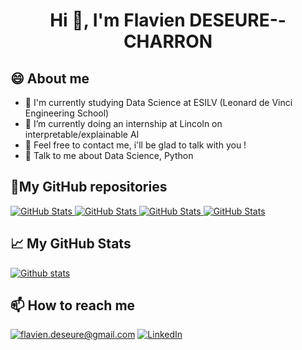 <h1 align="center">Hi 👋, I'm Flavien DESEURE--CHARRON</h1>

## 😄 About me
- 🌱 I'm currently studying Data Science at ESILV (Leonard de Vinci Engineering School)     
- 🔭 I’m currently doing an internship at Lincoln on interpretable/explainable AI
- 🤔 Feel free to contact me, i'll be glad to talk with you !
- 💬 Talk to me about Data Science, Python

<h2>📌My GitHub repositories</h2>
<div>
  <p>
    <a href="https://github.com/flaviendeseure/Machine_learning_projects">
      <img src="https://github-readme-stats.vercel.app/api/pin/?username=flaviendeseure&repo=Machine_learning_projects" alt="GitHub Stats" />
    </a>
    <a href="https://github.com/flaviendeseure/Function_approximation_using_genetic_algorithms">
      <img src="https://github-readme-stats.vercel.app/api/pin/?username=flaviendeseure&repo=Function_approximation_using_genetic_algorithms" alt="GitHub Stats" />
    </a>
    <a href="https://github.com/flaviendeseure/Quantified_drug_consumption">
      <img src="https://github-readme-stats.vercel.app/api/pin/?username=flaviendeseure&repo=Quantified_drug_consumption" alt="GitHub Stats" />
    </a>
    <a href="https://github.com/flaviendeseure/Python_4_Data_Analysis">
      <img src="https://github-readme-stats.vercel.app/api/pin/?username=flaviendeseure&repo=Python_4_Data_Analysis" alt="GitHub Stats" />
    </a>
  </p>
</div>

<h2>📈 My GitHub Stats</h2>

[![Github stats](https://github-readme-stats.vercel.app/api?username=flaviendeseure&show_icons=true&include_all_commits=true)](https://github.com/rajk3770/github-readme-stats)

<h2>📫 How to reach me</h2>

<a href="mailto:flavien.deseure@gmail.com]">![flavien.deseure@gmail.com](https://img.shields.io/badge/Gmail-D14836?style=for-the-badge&logo=gmail&logoColor=white)</a>
<a href="https://www.linkedin.com/in/flavien-deseure--charron">![LinkedIn](https://img.shields.io/badge/LinkedIn-0077B5?style=for-the-badge&logo=linkedin&logoColor=white)</a>
